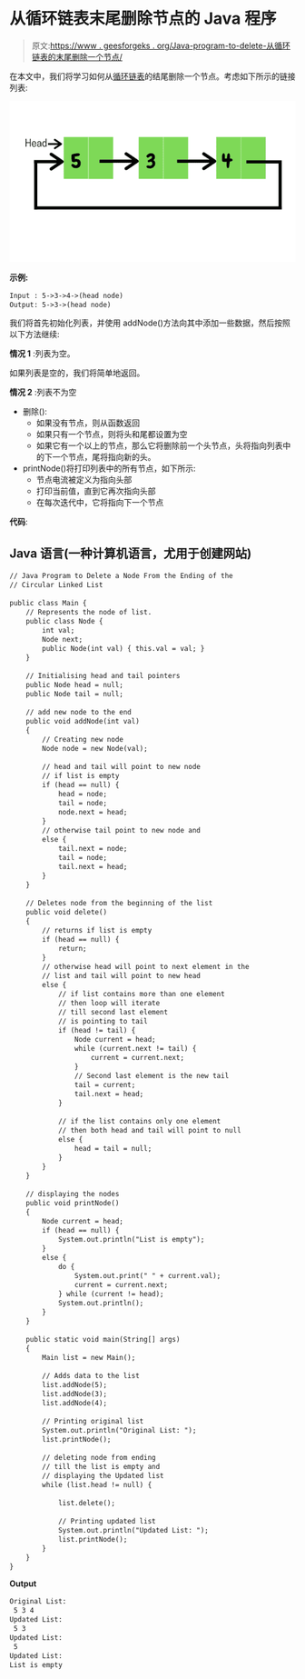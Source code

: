 # 从循环链表末尾删除节点的 Java 程序

> 原文:[https://www . geesforgeks . org/Java-program-to-delete-从循环链表的末尾删除一个节点/](https://www.geeksforgeeks.org/java-program-to-delete-a-node-from-the-ending-of-the-circular-linked-list/)

在本文中，我们将学习如何从[循环链表](https://www.geeksforgeeks.org/circular-linked-list/)的结尾删除一个节点。考虑如下所示的链接列表:

![Circular LinkedList](img/7ef93cc52fd009e92a7466f237161c0e.png)

**示例:**

```
Input : 5->3->4->(head node)
Output: 5->3->(head node)
```

我们将首先初始化列表，并使用 addNode()方法向其中添加一些数据，然后按照以下方法继续:

**情况 1** :列表为空。

如果列表是空的，我们将简单地返回。

**情况 2** :列表不为空

*   删除():
    *   如果没有节点，则从函数返回
    *   如果只有一个节点，则将头和尾都设置为空
    *   如果它有一个以上的节点，那么它将删除前一个头节点，头将指向列表中的下一个节点，尾将指向新的头。
*   printNode()将打印列表中的所有节点，如下所示:
    *   节点电流被定义为指向头部
    *   打印当前值，直到它再次指向头部
    *   在每次迭代中，它将指向下一个节点

**代码**:

## Java 语言(一种计算机语言，尤用于创建网站)

```
// Java Program to Delete a Node From the Ending of the
// Circular Linked List

public class Main {
    // Represents the node of list.
    public class Node {
        int val;
        Node next;
        public Node(int val) { this.val = val; }
    }

    // Initialising head and tail pointers
    public Node head = null;
    public Node tail = null;

    // add new node to the end
    public void addNode(int val)
    {
        // Creating new node
        Node node = new Node(val);

        // head and tail will point to new node
        // if list is empty
        if (head == null) {
            head = node;
            tail = node;
            node.next = head;
        }
        // otherwise tail point to new node and
        else {
            tail.next = node;
            tail = node;
            tail.next = head;
        }
    }

    // Deletes node from the beginning of the list
    public void delete()
    {
        // returns if list is empty
        if (head == null) {
            return;
        }
        // otherwise head will point to next element in the
        // list and tail will point to new head
        else {
            // if list contains more than one element
            // then loop will iterate
            // till second last element
            // is pointing to tail
            if (head != tail) {
                Node current = head;
                while (current.next != tail) {
                    current = current.next;
                }
                // Second last element is the new tail
                tail = current;
                tail.next = head;
            }

            // if the list contains only one element
            // then both head and tail will point to null
            else {
                head = tail = null;
            }
        }
    }

    // displaying the nodes
    public void printNode()
    {
        Node current = head;
        if (head == null) {
            System.out.println("List is empty");
        }
        else {
            do {
                System.out.print(" " + current.val);
                current = current.next;
            } while (current != head);
            System.out.println();
        }
    }

    public static void main(String[] args)
    {
        Main list = new Main();

        // Adds data to the list
        list.addNode(5);
        list.addNode(3);
        list.addNode(4);

        // Printing original list
        System.out.println("Original List: ");
        list.printNode();

        // deleting node from ending
        // till the list is empty and
        // displaying the Updated list
        while (list.head != null) {

            list.delete();

            // Printing updated list
            System.out.println("Updated List: ");
            list.printNode();
        }
    }
}
```

**Output**

```
Original List: 
 5 3 4
Updated List: 
 5 3
Updated List: 
 5
Updated List: 
List is empty

```